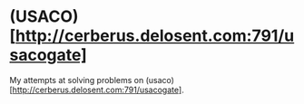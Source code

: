 # (USACO)[http://cerberus.delosent.com:791/usacogate]

My attempts at solving problems on (usaco)[http://cerberus.delosent.com:791/usacogate].
